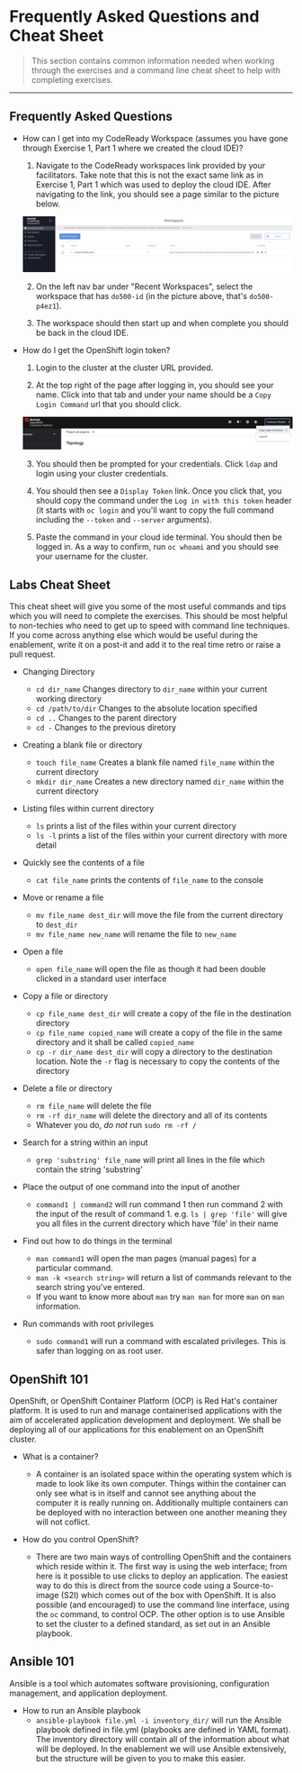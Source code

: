 # Frequently Asked Questions and Cheat Sheet

> This section contains common information needed when working through the exercises and a command line cheat sheet to help with completing exercises.

---

## Frequently Asked Questions

- How can I get into my CodeReady Workspace (assumes you have gone through Exercise 1, Part 1 where we created the cloud IDE)?

  1. Navigate to the CodeReady workspaces link provided by your facilitators. Take note that this is not the exact same link as in Exercise 1, Part 1 which was used to deploy the cloud IDE. After navigating to the link, you should see a page similar to the picture below.

  ![code-ready-workspaces](../images/faq/codeready-workspace-entrypoint.png)

  2. On the left nav bar under "Recent Workspaces", select the workspace that has `do500-id` (in the picture above, that's `do500-p4ez1`).

  3. The workspace should then start up and when complete you should be back in the cloud IDE.

- How do I get the OpenShift login token?

  1. Login to the cluster at the cluster URL provided.

  2. At the top right of the page after logging in, you should see your name. Click into that tab and under your name should be a `Copy Login Command` url that you should click.

  ![ocp-login-token-link](../images/faq/ocp-token-link.png)

  3. You should then be prompted for your credentials. Click `ldap` and login using your cluster credentials.

  4. You should then see a `Display Token` link. Once you click that, you should copy the command under the `Log in with this token` header (it starts with `oc login` and you'll want to copy the full command including the `--token` and `--server` arguments).

  5. Paste the command in your cloud ide terminal. You should then be logged in. As a way to confirm, run `oc whoami` and you should see your username for the cluster.

## Labs Cheat Sheet

This cheat sheet will give you some of the most useful commands and tips which you will need to complete the exercises. This should be most helpful to non-techies who need to get up to speed with command line techniques. If you come across anything else which would be useful during the enablement, write it on a post-it and add it to the real time retro or raise a pull request.

- Changing Directory

  - `cd dir_name` Changes directory to `dir_name` within your current working directory
  - `cd /path/to/dir` Changes to the absolute location specified
  - `cd ..` Changes to the parent directory
  - `cd -` Changes to the previous diretory

- Creating a blank file or directory

  - `touch file_name` Creates a blank file named `file_name` within the current directory
  - `mkdir dir_name` Creates a new directory named `dir_name` within the current directory

- Listing files within current directory

  - `ls` prints a list of the files within your current directory
  - `ls -l` prints a list of the files within your current directory with more detail

- Quickly see the contents of a file

  - `cat file_name` prints the contents of `file_name` to the console

- Move or rename a file

  - `mv file_name dest_dir` will move the file from the current directory to `dest_dir`
  - `mv file_name new_name` will rename the file to `new_name`

- Open a file

  - `open file_name` will open the file as though it had been double clicked in a standard user interface

- Copy a file or directory

  - `cp file_name dest_dir` will create a copy of the file in the destination directory
  - `cp file_name copied_name` will create a copy of the file in the same directory and it shall be called `copied_name`
  - `cp -r dir_name dest_dir` will copy a directory to the destination location. Note the `-r` flag is necessary to copy the contents of the directory

- Delete a file or directory

  - `rm file_name` will delete the file
  - `rm -rf dir_name` will delete the directory and all of its contents
  - Whatever you do, _do not_ run `sudo rm -rf /`

- Search for a string within an input

  - `grep 'substring' file_name` will print all lines in the file which contain the string 'substring'

- Place the output of one command into the input of another

  - `command1 | command2` will run command 1 then run command 2 with the input of the result of command 1. e.g. `ls | grep 'file'` will give you all files in the current directory which have 'file' in their name

- Find out how to do things in the terminal

  - `man command1` will open the man pages (manual pages) for a particular command.
  - `man -k <search string>` will return a list of commands relevant to the search string you've entered.
  - If you want to know more about `man` try `man man` for more `man` on `man` information.

- Run commands with root privileges
  - `sudo command1` will run a command with escalated privileges. This is safer than logging on as root user.

## OpenShift 101

OpenShift, or OpenShift Container Platform (OCP) is Red Hat's container platform. It is used to run and manage containerised applications with the aim of accelerated application development and deployment. We shall be deploying all of our applications for this enablement on an OpenShift cluster.

- What is a container?

  - A container is an isolated space within the operating system which is made to look like its own computer. Things within the container can only see what is in itself and cannot see anything about the computer it is really running on. Additionally multiple containers can be deployed with no interaction between one another meaning they will not coflict.

- How do you control OpenShift?
  - There are two main ways of controlling OpenShift and the containers which reside within it. The first way is using the web interface; from here is it possible to use clicks to deploy an application. The easiest way to do this is direct from the source code using a Source-to-image (S2I) which comes out of the box with OpenShift. It is also possible (and encouraged) to use the command line interface, using the `oc` command, to control OCP. The other option is to use Ansible to set the cluster to a defined standard, as set out in an Ansible playbook.

## Ansible 101

Ansible is a tool which automates software provisioning, configuration management, and application deployment.

- How to run an Ansible playbook
  - `ansible-playbook file.yml -i inventory_dir/` will run the Ansible playbook defined in file.yml (playbooks are defined in YAML format). The inventory directory will contain all of the information about what will be deployed. In the enablement we will use Ansible extensively, but the structure will be given to you to make this easier.
